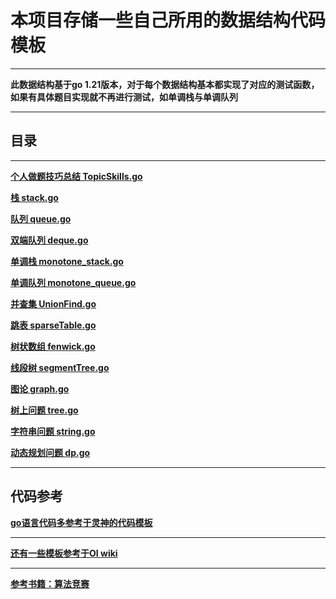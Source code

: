 # 本项目存储一些自己所用的数据结构代码模板
****
**此数据结构基于go 1.21版本，对于每个数据结构基本都实现了对应的测试函数，如果有具体题目实现就不再进行测试，如单调栈与单调队列**
****
## 目录
****
**[个人做题技巧总结 TopicSkills.go](https://github.com/vapausw/MyDataStructureTemplates/blob/test/TopicSkills.go)**

**[栈 stack.go](https://github.com/vapausw/MyDataStructureTemplates/blob/test/stack.go)**

**[队列 queue.go](https://github.com/vapausw/MyDataStructureTemplates/blob/test/queue.go)**

**[双端队列 deque.go](https://github.com/vapausw/MyDataStructureTemplates/blob/test/deque.go)**

**[单调栈 monotone_stack.go](https://github.com/vapausw/MyDataStructureTemplates/blob/test/monotone_stack.go)**

**[单调队列 monotone_queue.go](https://github.com/vapausw/MyDataStructureTemplates/blob/test/monotone_queue.go)**

**[并查集 UnionFind.go](https://github.com/vapausw/MyDataStructureTemplates/blob/test/UnionFind.go)**

**[跳表 sparseTable.go](https://github.com/vapausw/MyDataStructureTemplates/blob/test/sparseTable.go)**

**[树状数组 fenwick.go](https://github.com/vapausw/MyDataStructureTemplates/blob/test/fenwick.go)**

**[线段树 segmentTree.go](https://github.com/vapausw/MyDataStructureTemplates/blob/test/segmentTree.go)**

**[图论 graph.go](https://github.com/vapausw/MyDataStructureTemplates/blob/test/graph.go)**

**[树上问题 tree.go](https://github.com/vapausw/MyDataStructureTemplates/blob/test/tree.go)**

**[字符串问题 string.go](https://github.com/vapausw/MyDataStructureTemplates/blob/test/string.go)**

**[动态规划问题 dp.go](https://github.com/vapausw/MyDataStructureTemplates/blob/test/dp.go)**
****
## 代码参考
**[go语言代码多参考于灵神的代码模板](https://github.com/EndlessCheng/codeforces-go)**
****
**[还有一些模板参考于OI wiki](https://oi-wiki.org/ds/queue/)**
****
**[参考书籍：算法竞赛](http://www.tup.tsinghua.edu.cn/booksCenter/book_08808001.html)**